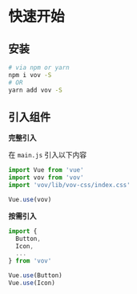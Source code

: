 # 快速开始

## 安装

```sh
# via npm or yarn
npm i vov -S
# OR
yarn add vov -S
```
## 引入组件

**完整引入**

在 `main.js` 引入以下内容

```js
import Vue from 'vue'
import vov from 'vov'
import 'vov/lib/vov-css/index.css'

Vue.use(vov)
```

**按需引入**

```js
import {
  Button,
  Icon,
  ...
} from 'vov'

Vue.use(Button)
Vue.use(Icon)
```
